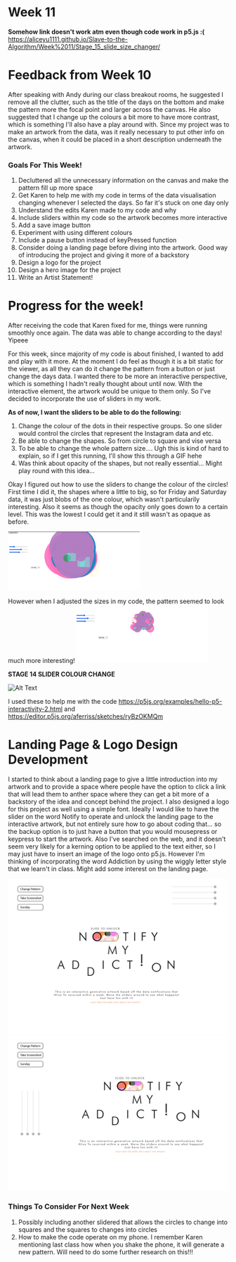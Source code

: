 # Week 11
**Somehow link doesn't work atm even though code work in p5.js :(**
https://aliceyu1111.github.io/Slave-to-the-Algorithm/Week%2011/Stage_15_slide_size_changer/

# Feedback from Week 10

After speaking with Andy during our class breakout rooms, he suggested I remove all the clutter, such as the title of the days on the bottom and make the pattern more the focal point and larger across the canvas. He also suggested that I change up the colours a bit more to have more contrast, which is something I'll also have a play around with. Since my project was to make an artwork from the data, was it really necessary to put other info on the canvas, when it could be placed in a short description underneath the artwork. 

### Goals For This Week!
1. Decluttered all the unnecessary information on the canvas and make the pattern fill up more space
2. Get Karen to help me with my code in terms of the data visualisation changing whenever I selected the days. So far it's stuck on one day only
3. Understand the edits Karen made to my code and why
4. Include sliders within my code so the artwork becomes more interactive
5. Add a save image button
6. Experiment with using different colours
7. Include a pause button instead of keyPressed function
8. Consider doing a landing page before diving into the artwork. Good way of introducing the project and giving it more of a backstory
9. Design a logo for the project
10. Design a hero image for the project
11. Write an Artist Statement!


# Progress for the week!
After receiving the code that Karen fixed for me, things were running smoothly once again. The data was able to change according to the days! Yipeee

For this week, since majority of my code is about finished, I wanted to add and play with it more. At the moment I do feel as though it is a bit static for the viewer, as all they can do it change the pattern from a button or just change the days data. I wanted there to be more an interactive perspective, which is something I hadn't really thought about until now. With the interactive element, the artwork would be unique to them only. So I've decided to incorporate the use of sliders in my work. 

**As of now, I want the sliders to be able to do the following:**
1. Change the colour of the dots in their respective groups. So one slider would control the circles that represent the Instagram data and etc.
2. Be able to change the shapes. So from circle to square and vise versa
3. To be able to change the whole pattern size.... Ugh this is kind of hard to explain, so if I get this running, I'll show this through a GIF hehe
4. Was think about opacity of the shapes, but not really essential... Might play round with this idea...

Okay I figured out how to use the sliders to change the colour of the circles! First time I did it, the shapes where a little to big, so for Friday and Saturday data, it was just blobs of the one colour, which wasn't particularily interesting. Also it seems as though the opacity only goes down to a certain level. This was the lowest I could get it and it still wasn't as opaque as before.

<img src= "https://github.com/aliceyu1111/Slave-to-the-Algorithm/blob/master/Week%2011/Circles%20too%20Big%3F%3F%3F.png" width ="300" /> 

However when I adjusted the sizes in my code, the pattern seemed to look much more interesting!
<img src= "https://github.com/aliceyu1111/Slave-to-the-Algorithm/blob/master/Week%2011/Smaller%20Circles.png" width ="300" />

**STAGE 14 SLIDER COLOUR CHANGE**

![Alt Text](https://media.giphy.com/media/9tReCmaNAnl4PIAJ0O/giphy.gif)


I used these to help me with the code https://p5js.org/examples/hello-p5-interactivity-2.html and https://editor.p5js.org/aferriss/sketches/ryBzOKMQm


# Landing Page & Logo Design Development
I started to think about a landing page to give a little introduction into my artwork and to provide a space where people have the option to click a link that will lead them to anther space where they can get a bit more of a backstory of the idea and concept behind the project. 
I also designed a logo for this project as well using a simple font. Ideally I would like to have the slider on the word Notify to operate and unlock the landing page to the interactive artwork, but not entirely sure how to go about coding that... so the backup option is to just have a button that you would mousepress or keypress to start the artwork. Also I've searched on the web, and it doesn't seem very likely for a kerning option to be applied to the text either, so I may just have to insert an image of the logo onto p5.js. However I'm thinking of incorporating the word Addiction by using the wiggly letter style that we learn't in class. Might add some interest on the landing page.

<img src= "https://github.com/aliceyu1111/Slave-to-the-Algorithm/blob/master/Week%2011/Notify%20My%20Addiction%20Logo%201-01.jpg" width = "500"/> <img src= "https://github.com/aliceyu1111/Slave-to-the-Algorithm/blob/master/Week%2011/Notify%20My%20Addiction%20Logo%201-04.jpg" width = "500" />

### Things To Consider For Next Week
1. Possibly including another slidered that allows the circles to change into squares and the squares to changes into circles
2. How to make the code operate on my phone. I remember Karen mentioning last class how when you shake the phone, it will generate a new pattern. Will need to do some further research on this!!!

